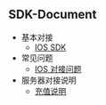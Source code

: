 ## SDK-Document
* 基本对接
  * [IOS SDK](ios.md)
* 常见问题
  * [IOS 对接问题](ios.question.md)
* 服务器对接说明
  * [充值说明](payment.md)
